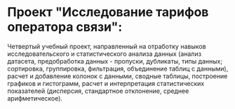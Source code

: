 # Проект "Исследование тарифов оператора связи": 
Четвертый учебный проект, направленный на отработку навыков исследовательского и статистического анализа данных (анализ датасета, предобработка данных - пропуски, дубликаты, типы данных; сортировка, группировка, фильтрация, объединение таблиц с данными), расчет и добавление колонок с данными, сводные таблицы, построение графиков и гистограмм, расчет и интерпретация статистических показателей (дисперсия, стандартное отклонение, среднее арифметическое).
